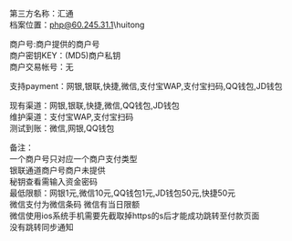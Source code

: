 第三方名称：汇通  
档案位置：php@60.245.31.1\huitong
 
商户号:商户提供的商户号  
商户密钥KEY：(MD5)商户私钥  
商户交易帐号：无  
 
支持payment：网银,银联,快捷,微信,支付宝WAP,支付宝扫码,QQ钱包,JD钱包  
 
现有渠道：网银,银联,快捷,微信,QQ钱包,JD钱包  
维护渠道：支付宝WAP,支付宝扫码  
测试到账：微信,网银,QQ钱包  
 
备注：  
一个商户号只对应一个商户支付类型  
银联通道商户号商户未提供  
秘钥查看需输入资金密码  
最低限额：网银1元,微信10元,QQ钱包1元,JD钱包50元,快捷50元  
微信支付为微信条码
微信有当日限额  
微信使用ios系统手机需要先截取掉https的s后才能成功跳转至付款页面  
没有跳转同步通知  
